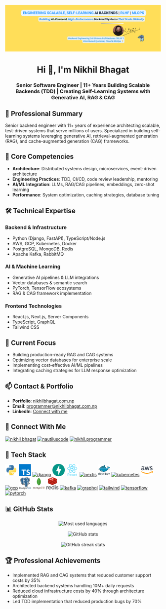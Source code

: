 ![logo](https://github.com/NikeGunn/imagess/blob/main/Resume_Portfolio/Nikhil-bhagat-aiml_developer-python_developer_generativeai_developer.png?raw=true)

<h1 align="center">Hi 👋, I'm Nikhil Bhagat</h1>
<h3 align="center">Senior Software Engineer | 11+ Years Building Scalable Backends (TDD) | Creating Self-Learning Systems with Generative AI, RAG & CAG</h3>

## 💼 Professional Summary
Senior backend engineer with 11+ years of experience architecting scalable, test-driven systems that serve millions of users. Specialized in building self-learning systems leveraging generative AI, retrieval-augmented generation (RAG), and cache-augmented generation (CAG) frameworks.

## 🚀 Core Competencies
- **Architecture**: Distributed systems design, microservices, event-driven architecture
- **Engineering Practices**: TDD, CI/CD, code review leadership, mentoring
- **AI/ML Integration**: LLMs, RAG/CAG pipelines, embeddings, zero-shot learning
- **Performance**: System optimization, caching strategies, database tuning

## 🛠️ Technical Expertise

### Backend & Infrastructure
- Python (Django, FastAPI), TypeScript/Node.js
- AWS, GCP, Kubernetes, Docker
- PostgreSQL, MongoDB, Redis
- Apache Kafka, RabbitMQ

### AI & Machine Learning
- Generative AI pipelines & LLM integrations
- Vector databases & semantic search
- PyTorch, TensorFlow ecosystems
- RAG & CAG framework implementation

### Frontend Technologies
- React.js, Next.js, Server Components
- TypeScript, GraphQL
- Tailwind CSS

## 🌱 Current Focus
- Building production-ready RAG and CAG systems
- Optimizing vector databases for enterprise scale
- Implementing cost-effective AI/ML pipelines
- Integrating caching strategies for LLM response optimization

## 📫 Contact & Portfolio
- **Portfolio**: [nikhilbhagat.com.np](https://nikhilbhagat.com.np/)
- **Email**: programmer@nikhilbhagat.com.np
- **LinkedIn**: [Connect with me](https://www.linkedin.com/in/bhagatnikhil/)

## 🔗 Connect With Me
<p align="left">
    <a href="https://linkedin.com/in/nikhilbhagat-codewithnikhil/" target="blank"><img align="center" src="https://raw.githubusercontent.com/rahuldkjain/github-profile-readme-generator/master/src/images/icons/Social/linked-in-alt.svg" alt="nikhil bhagat" height="30" width="40" /></a>
    <a href="https://kaggle.com/nautiluscode" target="blank"><img align="center" src="https://raw.githubusercontent.com/rahuldkjain/github-profile-readme-generator/master/src/images/icons/Social/kaggle.svg" alt="nautiluscode" height="30" width="40" /></a>
    <a href="https://instagram.com/nikhil.programmer" target="blank"><img align="center" src="https://raw.githubusercontent.com/rahuldkjain/github-profile-readme-generator/master/src/images/icons/Social/instagram.svg" alt="nikhil.programmer" height="30" width="40" /></a>
</p>

## 🧰 Tech Stack
<p align="left">
    <a href="https://www.python.org" target="_blank" rel="noreferrer"><img src="https://raw.githubusercontent.com/devicons/devicon/master/icons/python/python-original.svg" alt="python" width="40" height="40"/></a>
    <a href="https://www.typescriptlang.org/" target="_blank" rel="noreferrer"><img src="https://raw.githubusercontent.com/devicons/devicon/master/icons/typescript/typescript-original.svg" alt="typescript" width="40" height="40"/></a>
    <a href="https://www.djangoproject.com/" target="_blank" rel="noreferrer"><img src="https://cdn.worldvectorlogo.com/logos/django.svg" alt="django" width="40" height="40"/></a>
    <a href="https://fastapi.tiangolo.com/" target="_blank" rel="noreferrer"><img src="https://raw.githubusercontent.com/devicons/devicon/master/icons/fastapi/fastapi-original.svg" alt="fastapi" width="40" height="40"/></a>
    <a href="https://reactjs.org/" target="_blank" rel="noreferrer"><img src="https://raw.githubusercontent.com/devicons/devicon/master/icons/react/react-original-wordmark.svg" alt="react" width="40" height="40"/></a>
    <a href="https://nextjs.org/" target="_blank" rel="noreferrer"><img src="https://cdn.worldvectorlogo.com/logos/nextjs-2.svg" alt="nextjs" width="40" height="40"/></a>
    <a href="https://www.docker.com/" target="_blank" rel="noreferrer"><img src="https://raw.githubusercontent.com/devicons/devicon/master/icons/docker/docker-original-wordmark.svg" alt="docker" width="40" height="40"/></a>
    <a href="https://kubernetes.io" target="_blank" rel="noreferrer"><img src="https://www.vectorlogo.zone/logos/kubernetes/kubernetes-icon.svg" alt="kubernetes" width="40" height="40"/></a>
    <a href="https://aws.amazon.com" target="_blank" rel="noreferrer"><img src="https://raw.githubusercontent.com/devicons/devicon/master/icons/amazonwebservices/amazonwebservices-original-wordmark.svg" alt="aws" width="40" height="40"/></a>
    <a href="https://cloud.google.com" target="_blank" rel="noreferrer"><img src="https://www.vectorlogo.zone/logos/google_cloud/google_cloud-icon.svg" alt="gcp" width="40" height="40"/></a>
    <a href="https://www.postgresql.org" target="_blank" rel="noreferrer"><img src="https://raw.githubusercontent.com/devicons/devicon/master/icons/postgresql/postgresql-original-wordmark.svg" alt="postgresql" width="40" height="40"/></a>
    <a href="https://www.mongodb.com/" target="_blank" rel="noreferrer"><img src="https://raw.githubusercontent.com/devicons/devicon/master/icons/mongodb/mongodb-original-wordmark.svg" alt="mongodb" width="40" height="40"/></a>
    <a href="https://redis.io" target="_blank" rel="noreferrer"><img src="https://raw.githubusercontent.com/devicons/devicon/master/icons/redis/redis-original-wordmark.svg" alt="redis" width="40" height="40"/></a>
    <a href="https://kafka.apache.org/" target="_blank" rel="noreferrer"><img src="https://www.vectorlogo.zone/logos/apache_kafka/apache_kafka-icon.svg" alt="kafka" width="40" height="40"/></a>
    <a href="https://graphql.org" target="_blank" rel="noreferrer"><img src="https://www.vectorlogo.zone/logos/graphql/graphql-icon.svg" alt="graphql" width="40" height="40"/></a>
    <a href="https://tailwindcss.com/" target="_blank" rel="noreferrer"><img src="https://www.vectorlogo.zone/logos/tailwindcss/tailwindcss-icon.svg" alt="tailwind" width="40" height="40"/></a>
    <a href="https://www.tensorflow.org" target="_blank" rel="noreferrer"><img src="https://www.vectorlogo.zone/logos/tensorflow/tensorflow-icon.svg" alt="tensorflow" width="40" height="40"/></a>
    <a href="https://pytorch.org/" target="_blank" rel="noreferrer"><img src="https://www.vectorlogo.zone/logos/pytorch/pytorch-icon.svg" alt="pytorch" width="40" height="40"/></a>
</p>

## 📊 GitHub Stats

<div align="center">
  <img src="https://github-readme-stats.vercel.app/api/top-langs?username=nikegunn&show_icons=true&locale=en&layout=compact&theme=tokyonight" alt="Most used languages" />
  <br><br>
  <img src="https://github-readme-stats.vercel.app/api?username=nikegunn&show_icons=true&locale=en&theme=tokyonight&count_private=true" alt="GitHub stats" />
  <br><br>
  <img src="https://github-readme-streak-stats.herokuapp.com/?user=nikegunn&theme=tokyonight" alt="GitHub streak stats" />
</div>

## 🏆 Professional Achievements
- Implemented RAG and CAG systems that reduced customer support costs by 35%
- Architected backend systems handling 10M+ daily requests
- Reduced cloud infrastructure costs by 40% through architecture optimization
- Led TDD implementation that reduced production bugs by 70%

